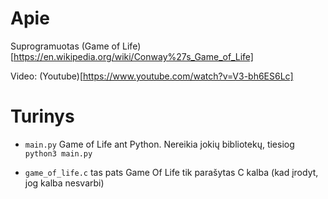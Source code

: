 # Apie

Suprogramuotas (Game of Life)[https://en.wikipedia.org/wiki/Conway%27s_Game_of_Life]

Video: (Youtube)[https://www.youtube.com/watch?v=V3-bh6ES6Lc]

# Turinys

- `main.py` Game of Life ant Python. Nereikia jokių bibliotekų, tiesiog `python3 main.py`

- `game_of_life.c` tas pats Game Of Life tik parašytas C kalba (kad įrodyt, jog kalba nesvarbi) 
